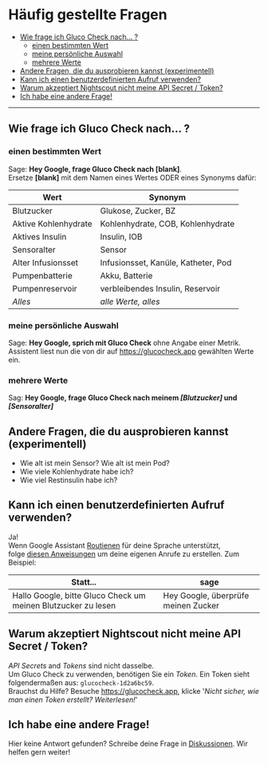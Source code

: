 # Häufig gestellte Fragen

<!-- START doctoc generated TOC please keep comment here to allow auto update -->
<!-- DON'T EDIT THIS SECTION, INSTEAD RE-RUN doctoc TO UPDATE -->

- [Wie frage ich Gluco Check nach... ?](#wie-frage-ich-gluco-check-nach-)
  - [einen bestimmten Wert](#einen-bestimmten-wert)
  - [meine persönliche Auswahl](#meine-pers%C3%B6nliche-auswahl)
  - [mehrere Werte](#mehrere-werte)
- [Andere Fragen, die du ausprobieren kannst (experimentell)](#andere-fragen-die-du-ausprobieren-kannst-experimentell)
- [Kann ich einen benutzerdefinierten Aufruf verwenden?](#kann-ich-einen-benutzerdefinierten-aufruf-verwenden)
- [Warum akzeptiert Nightscout nicht meine API Secret / Token?](#warum-akzeptiert-nightscout-nicht-meine-api-secret--token)
- [Ich habe eine andere Frage!](#ich-habe-eine-andere-frage)

<!-- END doctoc generated TOC please keep comment here to allow auto update -->

---

## Wie frage ich Gluco Check nach... ?

### einen bestimmten Wert

Sage: **Hey Google, frage Gluco Check nach [blank]**.  
Ersetze **[blank]** mit dem Namen eines Wertes ODER eines Synonyms dafür:

| Wert                 | Synonym                             |
| -------------------- | ----------------------------------- |
| Blutzucker           | Glukose, Zucker, BZ                 |
| Aktive Kohlenhydrate | Kohlenhydrate, COB, Kohlenhydrate   |
| Aktives Insulin      | Insulin, IOB                        |
| Sensoralter          | Sensor                              |
| Alter Infusionsset   | Infusionsset, Kanüle, Katheter, Pod |
| Pumpenbatterie       | Akku, Batterie                      |
| Pumpenreservoir      | verbleibendes Insulin, Reservoir    |
| _Alles_              | _alle Werte, alles_                 |

### meine persönliche Auswahl

Sage: **Hey Google, sprich mit Gluco Check** ohne Angabe einer Metrik.  
Assistent liest nun die von dir auf https://glucocheck.app gewählten Werte ein.

### mehrere Werte

Sag: **Hey Google, frage Gluco Check nach meinem _[Blutzucker]_ und _[Sensoralter]_**

## Andere Fragen, die du ausprobieren kannst (experimentell)

- Wie alt ist mein Sensor? Wie alt ist mein Pod?
- Wie viele Kohlenhydrate habe ich?
- Wie viel Restinsulin habe ich?

## Kann ich einen benutzerdefinierten Aufruf verwenden?

Ja!  
Wenn Google Assistant [Routienen](https://support.google.com/googlenest/answer/7029585?co=GENIE.Platform%3DAndroid&hl=en) für deine Sprache unterstützt,  
folge [diesen Anweisungen](https://glucocheck.app/routines) um deine eigenen Anrufe zu erstellen. Zum Beispiel:

| Statt...                                                      | sage                                |
| ------------------------------------------------------------- | ----------------------------------- |
| Hallo Google, bitte Gluco Check um meinen Blutzucker zu lesen | Hey Google, überprüfe meinen Zucker |

## Warum akzeptiert Nightscout nicht meine API Secret / Token?

_API Secrets_ and _Tokens_ sind nicht dasselbe.  
Um Gluco Check zu verwenden, benötigen Sie ein _Token_. Ein Token sieht folgendermaßen aus: `glucocheck-1d2a6bc59`.  
Brauchst du Hilfe? Besuche https://glucocheck.app, klicke '_Nicht sicher, wie man einen Token erstellt? Weiterlesen!_'

## Ich habe eine andere Frage!

Hier keine Antwort gefunden? Schreibe deine Frage in [Diskussionen](https://github.com/nielsmaerten/gluco-check/discussions). Wir helfen gern weiter!
